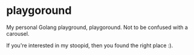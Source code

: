 # playgoround

My personal Golang playground, playgoround. Not to be confused with a carousel.

If you're interested in my stoopid, then you found the right place :).

